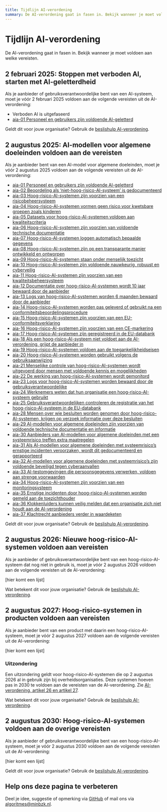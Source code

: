 ```yaml
---
title: Tijdlijn AI-verordening
summary: De AI-verordening gaat in fasen in. Bekijk wanneer je moet voldoen aan welke vereisten.
---
```


# Tijdlijn AI-verordening
De AI-verordening gaat in fasen in. Bekijk wanneer je moet voldoen aan welke vereisten.

## 2 februari 2025: Stoppen met verboden AI, starten met AI-geletterdheid
Als je aanbieder of gebruiksverantwoordelijke bent van een AI-systeem, moet je vóór 2 februari 2025 voldoen aan de volgende vereisten uit de AI-verordening:

* Verboden AI is uitgefaseerd
* [aia-01 Personeel en gebruikers zijn voldoende AI-geletterd](../vereisten/aia-01-ai-geletterdheid.md)

Geldt dit voor jouw organisatie? Gebruik de [beslishulp AI-verordening](https://ai-verordening-beslishulp.apps.digilab.network/).

## 2 augustus 2025: AI-modellen voor algemene doeleinden voldoen aan de vereisten
Als je aanbieder bent van een AI-model voor algemene doeleinden, moet je vóór 2 augustus 2025 voldoen aan de volgende vereisten uit de AI-verordening:
* [aia-01 Personeel en gebruikers zijn voldoende AI-geletterd](https://minbzk.github.io/Algoritmekader/voldoen-aan-wetten-en-regels/vereisten/aia-01-ai-geletterdheid/index.html)
* [aia-02 Beoordeling als ‘niet-hoog-risico-AI-systeem’ is gedocumenteerd](https://minbzk.github.io/Algoritmekader/voldoen-aan-wetten-en-regels/vereisten/aia-02-documentatie-beoordeling-niet-hoog-risico-ai/index.html)
* [aia-03 Hoog-risico-AI-systemen zijn voorzien van een risicobeheersysteem](https://minbzk.github.io/Algoritmekader/voldoen-aan-wetten-en-regels/vereisten/aia-03-risicobeheersysteem/index.html)
* [aia-04 Hoog-risico-AI-systemen vormen geen risico voor kwetsbare groepen zoals kinderen](https://minbzk.github.io/Algoritmekader/voldoen-aan-wetten-en-regels/vereisten/aia-04-risicobeoordeling-voor-jongeren-en-kwetsbaren/index.html)
* [aia-05 Datasets voor hoog-risico-AI-systemen voldoen aan kwaliteitscriteria](https://minbzk.github.io/Algoritmekader/voldoen-aan-wetten-en-regels/vereisten/aia-05-data-kwaliteitscriteria/index.html)
* [aia-06 Hoog-risico-AI-systemen zijn voorzien van voldoende technische documentatie](https://minbzk.github.io/Algoritmekader/voldoen-aan-wetten-en-regels/vereisten/aia-06-technische-documentatie/index.html)
* [aia-07 Hoog-risico-AI-systemen loggen automatisch bepaalde gegevens](https://minbzk.github.io/Algoritmekader/voldoen-aan-wetten-en-regels/vereisten/aia-07-automatische-logregistratie/index.html)
* [aia-08 Hoog-risico-AI-systemen zijn op een transparante manier ontwikkeld en ontworpen](https://minbzk.github.io/Algoritmekader/voldoen-aan-wetten-en-regels/vereisten/aia-08-transparantie-aan-gebruiksverantwoordelijken/index.html)
* [aia-09 Hoog-risico-AI-systemen staan onder menselijk toezicht](https://minbzk.github.io/Algoritmekader/voldoen-aan-wetten-en-regels/vereisten/aia-09-menselijk-toezicht/index.html)
* [aia-10 Hoog-risico-AI-systemen zijn voldoende nauwkeurig, robuust en cyberveilig](https://minbzk.github.io/Algoritmekader/voldoen-aan-wetten-en-regels/vereisten/aia-10-nauwkeurigheid-robuustheid-cyberbeveiliging/index.html)
* [aia-11 Hoog-risico-AI-systemen zijn voorzien van een kwaliteitsbeheersysteem](https://minbzk.github.io/Algoritmekader/voldoen-aan-wetten-en-regels/vereisten/aia-11-systeem-voor-kwaliteitsbeheer/index.html)
* [aia-12 Documentatie over hoog-risico-AI-systemen wordt 10 jaar bewaard door de aanbieder](https://minbzk.github.io/Algoritmekader/voldoen-aan-wetten-en-regels/vereisten/aia-12-bewaartermijn-voor-documentatie/index.html)
* [aia-13 Logs van hoog-risico-AI-systemen worden 6 maanden bewaard door de aanbieder](https://minbzk.github.io/Algoritmekader/voldoen-aan-wetten-en-regels/vereisten/aia-13-bewaartermijn-voor-gegenereerde-logs/index.html)
* [aia-14 Hoog-risico-AI-systemen worden pas geleverd of gebruikt na een conformiteitsbeoordelingsprocedure](https://minbzk.github.io/Algoritmekader/voldoen-aan-wetten-en-regels/vereisten/aia-14-conformiteitsbeoordeling/index.html)
* [aia-15 Hoog-risico-AI-systemen zijn voorzien van een EU-conformiteitsverklaring](https://minbzk.github.io/Algoritmekader/voldoen-aan-wetten-en-regels/vereisten/aia-15-eu-conformiteitsverklaring/index.html)
* [aia-16 Hoog-risico-AI-systemen zijn voorzien van een CE-markering](https://minbzk.github.io/Algoritmekader/voldoen-aan-wetten-en-regels/vereisten/aia-16-ce-markering/index.html)
* [aia-17 Hoog-risico-AI-systemen zijn geregistreerd in de EU-databank](https://minbzk.github.io/Algoritmekader/voldoen-aan-wetten-en-regels/vereisten/aia-17-registratieverplichtingen/index.html)
* [aia-18 Als een hoog-risico-AI-systeem niet voldoet aan de AI-verordening, grijpt de aanbieder in](https://minbzk.github.io/Algoritmekader/voldoen-aan-wetten-en-regels/vereisten/aia-18-corrigerende-maatregelen-voor-non-conforme-ai/index.html)
* [aia-19 Hoog-risico-AI-systemen voldoen aan de toegankelijkheidseisen](https://minbzk.github.io/Algoritmekader/voldoen-aan-wetten-en-regels/vereisten/aia-19-toegankelijkheidseisen/index.html)
* [aia-20 Hoog-risico-AI-systemen worden gebruikt volgens de gebruiksaanwijzing](https://minbzk.github.io/Algoritmekader/voldoen-aan-wetten-en-regels/vereisten/aia-20-gebruiksverantwoordelijken-maatregelen/index.html)
* [aia-21 Menselijke controle van hoog-risico-AI-systemen wordt uitgevoerd door mensen met voldoende kennis en mogelijkheden](https://minbzk.github.io/Algoritmekader/voldoen-aan-wetten-en-regels/vereisten/aia-21-gebruiksverantwoordelijken-menselijk-toezicht/index.html)
* [aia-22 De werking van hoog-risico-AI-systemen wordt gemonitord](https://minbzk.github.io/Algoritmekader/voldoen-aan-wetten-en-regels/vereisten/aia-22-gebruiksverantwoordelijken-monitoren-werking/index.html)
* [aia-23 Logs voor hoog-risico-AI-systemen worden bewaard door de gebruiksverantwoordelijke](https://minbzk.github.io/Algoritmekader/voldoen-aan-wetten-en-regels/vereisten/aia-23-gebruiksverantwoordelijken-bewaren-logs/index.html)
* [aia-24 Werknemers weten dat hun organisatie een hoog-risico-AI-systeem gebruikt](https://minbzk.github.io/Algoritmekader/voldoen-aan-wetten-en-regels/vereisten/aia-24-informeren-werknemers/index.html)
* [aia-25 Gebruiksverantwoordelijken controleren de registratie van het hoog-risico-AI-systeem in de EU-databank](https://minbzk.github.io/Algoritmekader/voldoen-aan-wetten-en-regels/vereisten/aia-25-gebruiksverantwoordelijken-registratieverplichtingen/index.html)
* [aia-28 Mensen over wie besluiten worden genomen door hoog-risico-AI-systemen, krijgen op verzoek informatie over deze besluiten](https://minbzk.github.io/Algoritmekader/voldoen-aan-wetten-en-regels/vereisten/aia-26-recht-op-uitleg-ai-besluiten/index.html)
* [aia-29 AI-modellen voor algemene doeleinden zijn voorzien van voldoende technische documentatie en informatie](https://minbzk.github.io/Algoritmekader/voldoen-aan-wetten-en-regels/vereisten/aia-29-ai-modellen-algemene-doeleinden/index.html)
* [aia-30 Aanbieders van AI-modellen voor algemene doeleinden met een systeemrisico treffen extra maatregelen](https://minbzk.github.io/Algoritmekader/voldoen-aan-wetten-en-regels/vereisten/aia-30-ai-modellen-algemene-doeleinden-systeemrisico/index.html)
* [aia-31 Als AI-modellen voor algemene doeleinden met systeemrisico’s ernstige incidenten veroorzaken, wordt dit gedocumenteerd en gerapporteerd](https://minbzk.github.io/Algoritmekader/voldoen-aan-wetten-en-regels/vereisten/aia-31-ai-modellen-algemene-doeleinden-systeemrisico-ernstige-incidenten/index.html)
* [aia-32 AI-modellen voor algemene doeleinden met systeemrisico’s zijn voldoende beveiligd tegen cyberaanvallen](https://minbzk.github.io/Algoritmekader/voldoen-aan-wetten-en-regels/vereisten/aia-32-ai-modellen-algemene-doeleinden-systeemrisico-cyberbeveiliging/index.html)
* [aia-33 AI-testomgevingen die persoonsgegevens verwerken, voldoen aan strenge voorwaarden](https://minbzk.github.io/Algoritmekader/voldoen-aan-wetten-en-regels/vereisten/aia-33-verwerking-in-testomgeving/index.html)
* [aia-34 Hoog-risico-AI-systemen zijn voorzien van een monitoringsysteem](https://minbzk.github.io/Algoritmekader/voldoen-aan-wetten-en-regels/vereisten/aia-34-monitoring-na-het-in-de-handel-brengen/index.html)
* [aia-35 Ernstige incidenten door hoog-risico-AI-systemen worden gemeld aan de toezichthouder](https://minbzk.github.io/Algoritmekader/voldoen-aan-wetten-en-regels/vereisten/aia-35-melding-ernstige-incidenten/index.html)
* [aia-36 Klokkenluiders kunnen veilig melden dat een organisatie zich niet houdt aan de AI-verordening](https://minbzk.github.io/Algoritmekader/voldoen-aan-wetten-en-regels/vereisten/aia-36-melding-inbreuk-op-ai-verordening/index.html)
* [aia-37 Klachtrecht aanbieders verder in waardeketen](https://minbzk.github.io/Algoritmekader/voldoen-aan-wetten-en-regels/vereisten/aia-37-recht-klacht-indienen-bij-ai-bureau/index.html)

Geldt dit voor jouw organisatie? Gebruik de [beslishulp AI-verordening](https://ai-verordening-beslishulp.apps.digilab.network/).

## 2 augustus 2026: Nieuwe hoog-risico-AI-systemen voldoen aan vereisten
Als je aanbieder of gebruiksverantwoordelijke bent van een hoog-risico-AI-systeem dat nog niet in gebruik is, moet je vóór 2 augustus 2026 voldoen aan de volgende vereisten uit de AI-verordening:

[hier komt een lijst]

Wat betekent dit voor jouw organisatie? Gebruik de [beslishulp AI-verordening](https://ai-verordening-beslishulp.apps.digilab.network/).

## 2 augustus 2027: Hoog-risico-systemen in producten voldoen aan vereisten
Als je aanbieder bent van een product met daarin een hoog-risico-AI-systeem, moet je vóór 2 augustus 2027 voldoen aan de volgende vereisten uit de AI-verordening:

[hier komt een lijst]

### Uitzondering
Een uitzondering geldt voor hoog-risico-AI-systemen die op 2 augustus 2026 al in gebruik zijn bij overheidsorganisaties. Deze systemen hoeven pas in 2030 te voldoen aan de vereisten van de AI-verordening.
Zie [AI-verordening, artikel 26 en artikel 27](https://eur-lex.europa.eu/legal-content/NL/TXT/?uri=CELEX:32024R1689#art_26).

Wat betekent dit voor jouw organisatie? Gebruik de [beslishulp AI-verordening](https://ai-verordening-beslishulp.apps.digilab.network/).

## 2 augustus 2030: Hoog-risico-AI-systemen voldoen aan de overige vereisten
Als je aanbieder of gebruiksverantwoordelijke bent van een hoog-risico-AI-systeem, moet je vóór 2 augustus 2030 voldoen aan de volgende vereisten uit de AI-verordening:

[hier komt een lijst]

Geldt dit voor jouw organisatie? Gebruik de [beslishulp AI-verordening](https://ai-verordening-beslishulp.apps.digilab.network/).

## Help ons deze pagina te verbeteren
Deel je idee, suggestie of opmerking via [GitHub](https://github.com/MinBZK/Algoritmekader/issues/new/choose) of mail ons via [algoritmes@minbzk.nl](mailto:algoritmes@minbzk.nl).
